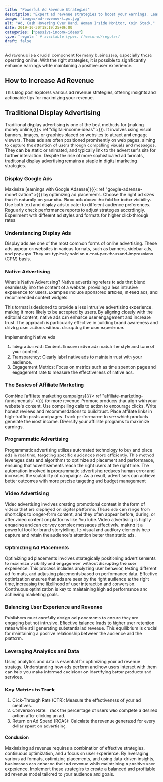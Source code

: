 ```yaml
---
title: "Powerful Ad Revenue Strategies"
description: "Expert ad revenue strategies to boost your earnings. Learn about display ads, native advertising, affiliate marketing."
image: "images/ad-revenue-tips.jpg"
alt: "Ad, Cash Hovering Over Hand, Woman Inside Monitor, Coin Stack."
date: 2019-10-30T18:19:25+06:00
categories: ["passive-income-ideas"]
type: "regular" # available types: [featured/regular]
draft: false
---
```


Ad revenue is a crucial component for many businesses, especially those operating online. With the right strategies, it is possible to significantly enhance earnings while maintaining a positive user experience.
## How to Increase Ad Revenue

This blog post explores various ad revenue strategies, offering insights and actionable tips for maximizing your revenue.

## Traditional Display Advertising

Traditional display advertising is one of the best methods for [making money online]({{< ref "digital-income-ideas" >}}). It involves using visual banners, images, or graphics placed on websites to attract and engage viewers. These ads are often positioned prominently on web pages, aiming to capture the attention of users through compelling visuals and messages. They can be static or animated, and typically link to the advertiser's site for further interaction. Despite the rise of more sophisticated ad formats, traditional display advertising remains a staple in digital marketing strategies.

### Display Google Ads

Maximize [earnings with Google Adsense]({{< ref "google-adsense-monetization" >}}) by optimizing ad placements. Choose the right ad sizes that fit naturally on your site. Place ads above the fold for better visibility. Use both text and display ads to cater to different audience preferences. Regularly check performance reports to adjust strategies accordingly. Experiment with different ad styles and formats for higher click-through rates.

### Understanding Display Ads

Display ads are one of the most common forms of online advertising. These ads appear on websites in various formats, such as banners, sidebar ads, and pop-ups. They are typically sold on a cost-per-thousand-impressions (CPM) basis.

### Native Advertising

What is Native Advertising? Native advertising refers to ads that blend seamlessly into the content of a website, providing a less intrusive experience for users. Examples include sponsored articles, in-feed ads, and recommended content widgets.

This format is designed to provide a less intrusive advertising experience, making it more likely to be accepted by users. By aligning closely with the editorial content, native ads can enhance user engagement and increase trust. The approach is particularly effective in building brand awareness and driving user actions without disrupting the user experience.

Implementing Native Ads

1. Integration with Content: Ensure native ads match the style and tone of your content.
2. Transparency: Clearly label native ads to maintain trust with your audience.
3. Engagement Metrics: Focus on metrics such as time spent on page and engagement rate to measure the effectiveness of native ads.

### The Basics of Affiliate Marketing

Combine [affiliate marketing campaigns]({{< ref "affiliate-marketing-fundamentals" >}}) for more revenue. Promote products that align with your website's content. Use compelling calls to action to encourage clicks. Write honest reviews and recommendations to build trust. Place affiliate links in high-traffic posts and pages. Track performance to see which products generate the most income. Diversify your affiliate programs to maximize earnings.

### Programmatic Advertising

Programmatic advertising utilizes automated technology to buy and place ads in real time, targeting specific audiences more efficiently. This method leverages data and algorithms to optimize ad placement and performance, ensuring that advertisements reach the right users at the right time. The automation involved in programmatic advertising reduces human error and increases the scalability of campaigns. As a result, advertisers can achieve better outcomes with more precise targeting and budget management

### Video Advertising

Video advertising involves creating promotional content in the form of videos that are displayed on digital platforms. These ads can range from short clips to longer-form content, and they often appear before, during, or after video content on platforms like YouTube. Video advertising is highly engaging and can convey complex messages effectively, making it a powerful tool for brand storytelling. Its visual and auditory elements help capture and retain the audience's attention better than static ads.

### Optimizing Ad Placements

Optimizing ad placements involves strategically positioning advertisements to maximize visibility and engagement without disrupting the user experience. This process includes analyzing user behavior, testing different ad formats, and adjusting placements based on performance data. Effective optimization ensures that ads are seen by the right audience at the right time, increasing the likelihood of user interaction and conversion. Continuous optimization is key to maintaining high ad performance and achieving marketing goals.

### Balancing User Experience and Revenue

Publishers must carefully design ad placements to ensure they are engaging but not intrusive. Effective balance leads to higher user retention rates while still generating substantial ad revenue. This equilibrium is crucial for maintaining a positive relationship between the audience and the platform.

### Leveraging Analytics and Data

Using analytics and data is essential for optimizing your ad revenue strategy. Understanding how ads perform and how users interact with them can help you make informed decisions on identifying better products and services.

### Key Metrics to Track

1. Click-Through Rate (CTR): Measure the effectiveness of your ad creatives.
2. Conversion Rate: Track the percentage of users who complete a desired action after clicking an ad.
3. Return on Ad Spend (ROAS): Calculate the revenue generated for every dollar spent on advertising.

#### Conclusion

Maximizing ad revenue requires a combination of effective strategies, continuous optimization, and a focus on user experience. By leveraging various ad formats, optimizing placements, and using data-driven insights, businesses can enhance their ad revenue while maintaining a positive user experience. Implement these strategies to create a balanced and profitable ad revenue model tailored to your audience and goals.
